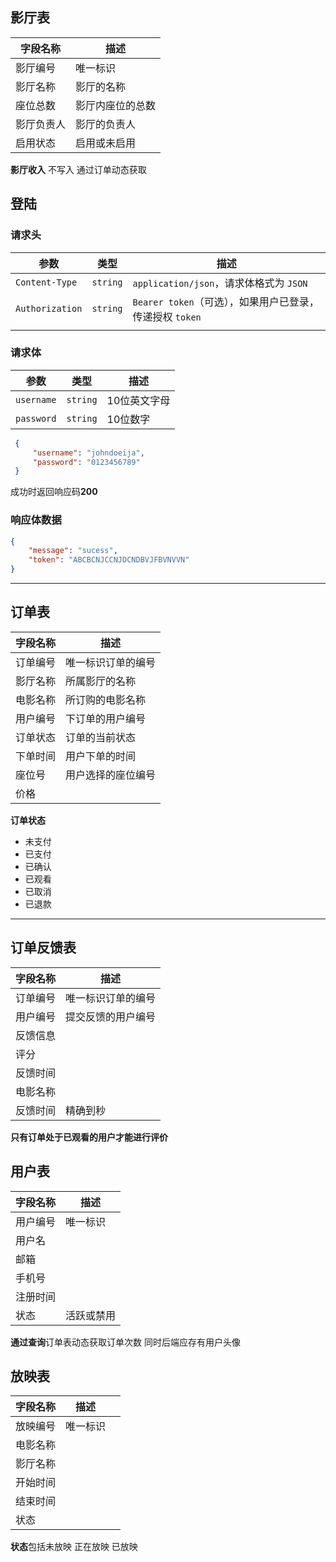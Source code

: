 
## 影厅表

| 字段名称  | 描述       |
| ----- | -------- |
| 影厅编号  | 唯一标识     |
| 影厅名称  | 影厅的名称    |
| 座位总数  | 影厅内座位的总数 |
| 影厅负责人 | 影厅的负责人   |
| 启用状态  | 启用或未启用   |
 **影厅收入** 不写入 通过订单动态获取

## 登陆
 
 ### 请求头

| 参数              | 类型       | 描述                                      |
| --------------- | -------- | --------------------------------------- |
| `Content-Type`  | `string` | `application/json`，请求体格式为 `JSON`        |
| `Authorization` | `string` | `Bearer token`（可选），如果用户已登录，传递授权 `token` |
|                 |          |                                         |

### 请求体

| 参数         | 类型       | 描述      |
| ---------- | -------- | ------- |
| `username` | `string` | 10位英文字母 |
| `password` | `string` | 10位数字   |
```json
 {
     "username": "johndoeija", 
     "password": "0123456789"
 }
```

成功时返回响应码**200**
### 响应体数据

```json
{
    "message": "sucess",
	"token": "ABCBCNJCCNJDCNDBVJFBVNVVN"
}
```

--- 
## 订单表

| 字段名称 | 描述        |
| ---- | --------- |
| 订单编号 | 唯一标识订单的编号 |
| 影厅名称 | 所属影厅的名称   |
| 电影名称 | 所订购的电影名称  |
| 用户编号 | 下订单的用户编号  |
| 订单状态 | 订单的当前状态   |
| 下单时间 | 用户下单的时间   |
| 座位号  | 用户选择的座位编号 |
| 价格   |           |

**订单状态** 
- 未支付
- 已支付
- 已确认 
- 已观看
- 已取消
- 已退款

---

## 订单反馈表

| 字段名称 | 描述        |
| ---- | --------- |
| 订单编号 | 唯一标识订单的编号 |
| 用户编号 | 提交反馈的用户编号 |
| 反馈信息 |           |
| 评分   |           |
| 反馈时间 |           |
| 电影名称 |           |
| 反馈时间 | 精确到秒      |
**只有订单处于已观看的用户才能进行评价**

##  用户表

| 字段名称 | 描述    |
| ---- | ----- |
| 用户编号 | 唯一标识  |
| 用户名  |       |
| 邮箱   |       |
| 手机号  |       |
| 注册时间 |       |
| 状态   | 活跃或禁用 |
**通过查询**订单表动态获取订单次数
同时后端应存有用户头像

## 放映表

| 字段名称 | 描述   |     |
| ---- | ---- | --- |
| 放映编号 | 唯一标识 |     |
| 电影名称 |      |     |
| 影厅名称 |      |     |
| 开始时间 |      |     |
| 结束时间 |      |     |
| 状态   |      |     |
**状态**包括未放映 正在放映 已放映